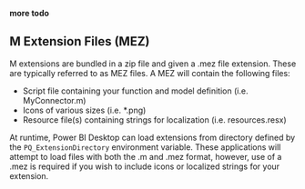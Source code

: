 **more todo**

## M Extension Files (MEZ)
M extensions are bundled in a zip file and given a .mez file extension. These are typically referred to as MEZ files. A MEZ will contain the following files: 
* Script file containing your function and model definition (i.e. MyConnector.m)
* Icons of various sizes (i.e. *.png)
* Resource file(s) containing strings for localization (i.e. resources.resx)

At runtime, Power BI Desktop can load extensions from directory defined by the `PQ_ExtensionDirectory` environment variable. These applications will attempt to load files with both the .m and .mez format, however, use of a .mez is required if you wish to include icons or localized strings for your extension.

